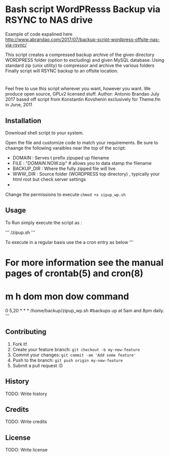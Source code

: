 # Bash script WordPResss Backup via RSYNC to NAS drive
Example of code expalined here  http://www.abrandao.com/2017/07/backup-script-wordpress-offsite-nas-via-rsync/


This script creates a compressed backup archive of the given directory WORDPRESS folder (option to excluding) 
and given MySQL database.  Using standard zip (unix utility) to compressor and archive the various folders
Finally script will  RSYNC backup to an offsite location.
#
 Feel free to use this script wherever you want, however you want. We produce open source, GPLv2 licensed stuff.
Author: Antonio Brandao July 2017 based off script from Konstantin Kovshenin exclusively for Theme.fm in June, 2011

## Installation

Download shell script to your system. 

 Open the file and customize code  to match your requirements. Be sure to chaange the following varaibles near the top of the script:

   * DOMAIN : Serves t prefix zipuped up filename
   * FILE   : "$DOMAIN.$NOW.zip"  # allows you to data stamp the filename 
   * BACKUP_DIR : Where the fully zipped file will live
   * WWW_DIR : Source folder (WORDPRESS  top directory) , typically your html root but check server settings
   *

Change the permissions to execute `chmod +x zipup_wp.sh`



## Usage

 To Run simply execute the script as :

'''
/zipup.sh
'''

  To execute  in a regular basis use the a cron entry as below
'''
# For more information see the manual pages of crontab(5) and cron(8)
#
# m h     dom mon dow   command
  0  5,20 *   *    *   /home/backup/zipup_wp.sh   #backups up at 5am and 8pm daily.
'''


## Contributing
1. Fork it!
2. Create your feature branch: `git checkout -b my-new-feature`
3. Commit your changes: `git commit -am 'Add some feature'`
4. Push to the branch: `git push origin my-new-feature`
5. Submit a pull request :D
## History
TODO: Write history
## Credits
TODO: Write credits
## License
TODO: Write license

